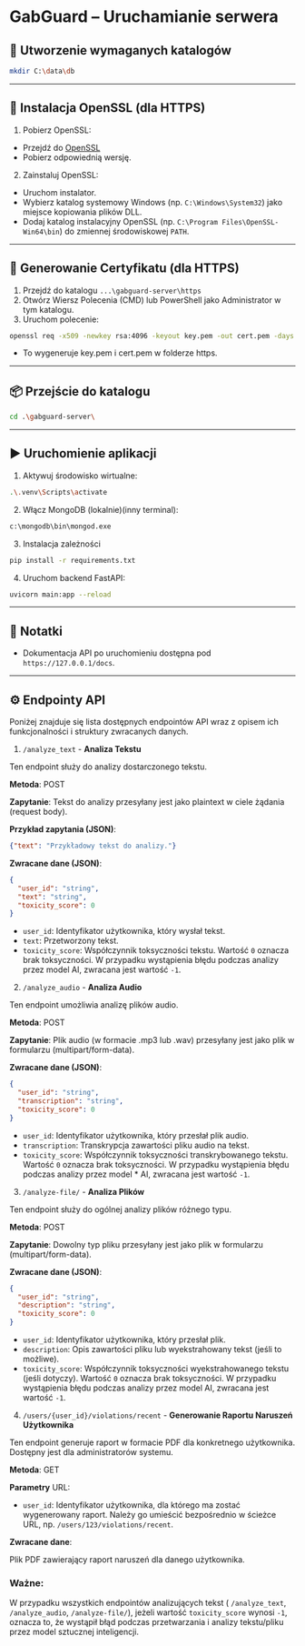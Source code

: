 # GabGuard – Uruchamianie serwera 

## 📁 Utworzenie wymaganych katalogów

```bash
mkdir C:\data\db
```

---

## 🔑 Instalacja OpenSSL (dla HTTPS)

1. Pobierz OpenSSL:
* Przejdź do [OpenSSL](https://slproweb.com/products/Win32OpenSSL.html)
* Pobierz odpowiednią wersję.

2. Zainstaluj OpenSSL:
* Uruchom instalator.
* Wybierz katalog systemowy Windows (np. `C:\Windows\System32`) jako miejsce kopiowania plików DLL.
* Dodaj katalog instalacyjny OpenSSL (np. `C:\Program Files\OpenSSL-Win64\bin`) do zmiennej środowiskowej `PATH`.

---

## 📜 Generowanie Certyfikatu (dla HTTPS)

1. Przejdź do katalogu `...\gabguard-server\https`
2. Otwórz Wiersz Polecenia (CMD) lub PowerShell jako Administrator w tym katalogu.
3. Uruchom polecenie:
```bash
openssl req -x509 -newkey rsa:4096 -keyout key.pem -out cert.pem -days 365 -nodes -subj "/CN=localhost"
```
* To wygeneruje key.pem i cert.pem w folderze https.

---

## 📦 Przejście do katalogu

```bash
cd .\gabguard-server\
```

---


## ▶️ Uruchomienie aplikacji

1. Aktywuj środowisko wirtualne:

```bash
.\.venv\Scripts\activate
```

2. Włącz MongoDB (lokalnie)(inny terminal):

```bash
c:\mongodb\bin\mongod.exe
```

3. Instalacja zależności

```bash
pip install -r requirements.txt
```

4. Uruchom backend FastAPI:

```bash
uvicorn main:app --reload
```

---

## 📝 Notatki

- Dokumentacja API po uruchomieniu dostępna pod `https://127.0.0.1/docs`.

---

## ⚙️ Endpointy API

Poniżej znajduje się lista dostępnych endpointów API wraz z opisem ich funkcjonalności i struktury zwracanych danych.

1. `/analyze_text` - **Analiza Tekstu**

Ten endpoint służy do analizy dostarczonego tekstu.

**Metoda**: POST

**Zapytanie**: Tekst do analizy przesyłany jest jako plaintext w ciele żądania (request body).

**Przykład zapytania (JSON)**:
```JSON
{"text": "Przykładowy tekst do analizy."}
```

**Zwracane dane (JSON)**:
```JSON
{
  "user_id": "string",
  "text": "string",
  "toxicity_score": 0
}
```
* `user_id`: Identyfikator użytkownika, który wysłał tekst.
* `text`: Przetworzony tekst.
* `toxicity_score`: Współczynnik toksyczności tekstu. Wartość `0` oznacza brak toksyczności. W przypadku wystąpienia błędu podczas analizy przez model AI, zwracana jest wartość `-1`.

2. `/analyze_audio` - **Analiza Audio**

Ten endpoint umożliwia analizę plików audio.

**Metoda**: POST

**Zapytanie**: Plik audio (w formacie .mp3 lub .wav) przesyłany jest jako plik w formularzu (multipart/form-data).

**Zwracane dane (JSON)**:
```JSON
{
  "user_id": "string",  
  "transcription": "string",  
  "toxicity_score": 0
}
```
* `user_id`: Identyfikator użytkownika, który przesłał plik audio.
* `transcription`: Transkrypcja zawartości pliku audio na tekst.
* `toxicity_score`: Współczynnik toksyczności transkrybowanego tekstu. Wartość `0` oznacza brak toksyczności. W przypadku wystąpienia błędu podczas analizy przez model * AI, zwracana jest wartość `-1`.

3. `/analyze-file/` - **Analiza Plików**

Ten endpoint służy do ogólnej analizy plików różnego typu.

**Metoda**: POST

**Zapytanie**: Dowolny typ pliku przesyłany jest jako plik w formularzu (multipart/form-data).

**Zwracane dane (JSON)**:
```JSON
{
  "user_id": "string",  
  "description": "string",  
  "toxicity_score": 0
}
```
* `user_id`: Identyfikator użytkownika, który przesłał plik.
* `description`: Opis zawartości pliku lub wyekstrahowany tekst (jeśli to możliwe).
* `toxicity_score`: Współczynnik toksyczności wyekstrahowanego tekstu (jeśli dotyczy). Wartość `0` oznacza brak toksyczności. W przypadku wystąpienia błędu podczas analizy przez model AI, zwracana jest wartość `-1`.

4. `/users/{user_id}/violations/recent` - **Generowanie Raportu Naruszeń Użytkownika**

Ten endpoint generuje raport w formacie PDF dla konkretnego użytkownika.  Dostępny jest dla administratorów systemu.

**Metoda**: GET

**Parametry** URL:

* `user_id`: Identyfikator użytkownika, dla którego ma zostać wygenerowany raport. Należy go umieścić bezpośrednio w ścieżce URL, np. `/users/123/violations/recent`.

**Zwracane dane**:

Plik PDF zawierający raport naruszeń dla danego użytkownika.

### Ważne:

W przypadku wszystkich endpointów analizujących tekst ( `/analyze_text`, `/analyze_audio`, `/analyze-file/`), jeżeli wartość `toxicity_score` wynosi `-1`, oznacza to, że wystąpił błąd podczas przetwarzania i analizy tekstu/pliku przez model sztucznej inteligencji.
